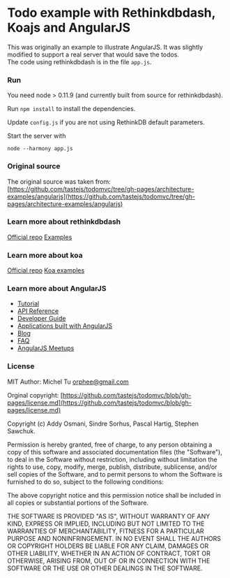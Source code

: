 # Todo example with Rethinkdbdash, Koajs and AngularJS

This was originally an example to illustrate AngularJS. It was slightly modified to support a real server that would save the todos.  
The code using rethinkdbdash is in the file `app.js`.

### Run ###
You need node > 0.11.9 (and currently built from source for rethinkdbdash).

Run `npm install` to install the dependencies.

Update `config.js` if you are not using RethinkDB default parameters.

Start the server with
```
node --harmony app.js
```


### Original source ###

The original source was taken from:
[https://github.com/tastejs/todomvc/tree/gh-pages/architecture-examples/angularjs](https://github.com/tastejs/todomvc/tree/gh-pages/architecture-examples/angularjs)



### Learn more about rethinkdbdash ###
[Official repo](https://github.com/neumino/rethinkdbdash)
[Examples](https://github.com/neumino/rethinkdbdash-examples)



### Learn more about koa ###
[Official repo](https://github.com/koajs/koa)
[Koa examples](https://github.com/koajs/examples)



### Learn more about AngularJS ###

* [Tutorial](http://docs.angularjs.org/tutorial)
* [API Reference](http://docs.angularjs.org/api)
* [Developer Guide](http://docs.angularjs.org/guide)
* [Applications built with AngularJS](http://builtwith.angularjs.org)
* [Blog](http://blog.angularjs.org)
* [FAQ](http://docs.angularjs.org/misc/faq)
* [AngularJS Meetups](http://www.youtube.com/angularjs)



### License ###
MIT
Author: Michel Tu <orphee@gmail.com>

Orginal copyright: [https://github.com/tastejs/todomvc/blob/gh-pages/license.md](https://github.com/tastejs/todomvc/blob/gh-pages/license.md)

Copyright (c) Addy Osmani, Sindre Sorhus, Pascal Hartig, Stephen Sawchuk.

Permission is hereby granted, free of charge, to any person obtaining a copy of this
software and associated documentation files (the "Software"), to deal in the Software
without restriction, including without limitation the rights to use, copy, modify, merge,
publish, distribute, sublicense, and/or sell copies of the Software, and to permit
persons to whom the Software is furnished to do so, subject to the following conditions:

The above copyright notice and this permission notice shall be included in all copies or
substantial portions of the Software.

THE SOFTWARE IS PROVIDED "AS IS", WITHOUT WARRANTY OF ANY KIND, EXPRESS OR IMPLIED,
INCLUDING BUT NOT LIMITED TO THE WARRANTIES OF MERCHANTABILITY, FITNESS FOR A PARTICULAR
PURPOSE AND NONINFRINGEMENT. IN NO EVENT SHALL THE AUTHORS OR COPYRIGHT HOLDERS BE LIABLE
FOR ANY CLAIM, DAMAGES OR OTHER LIABILITY, WHETHER IN AN ACTION OF CONTRACT, TORT OR
OTHERWISE, ARISING FROM, OUT OF OR IN CONNECTION WITH THE SOFTWARE OR THE USE OR OTHER
DEALINGS IN THE SOFTWARE.

